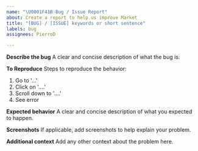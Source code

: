 ```yaml
---
name: "\U0001F41B Bug / Issue Report"
about: Create a report to help us improve Market
title: "[BUG] / [ISSUE] keywords or short sentence"
labels: bug
assignees: PierroD

---
```


**Describe the bug**
A clear and concise description of what the bug is.

**To Reproduce**
Steps to reproduce the behavior:
1. Go to '...'
2. Click on '....'
3. Scroll down to '....'
4. See error

**Expected behavior**
A clear and concise description of what you expected to happen.

**Screenshots**
If applicable, add screenshots to help explain your problem.

**Additional context**
Add any other context about the problem here.